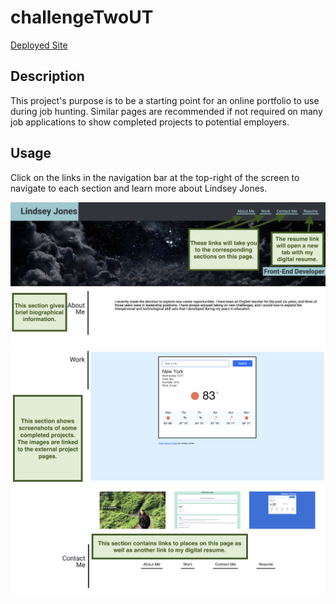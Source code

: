 # challengeTwoUT

<a href="https://l-jones-hub.github.io/challengeTwoUT/" title="" target="_blank">Deployed Site</a>

## Description

This project's purpose is to be a starting point for an online portfolio to use during job hunting. Similar pages are recommended if not required on many job applications to show completed projects to potential employers.

## Usage

Click on the links in the navigation bar at the top-right of the screen to navigate to each section and learn more about Lindsey Jones.

![The green arrows show the links in the navigation bar at the top of the page. The green boxes give short descriptions of each section.](./assets/images/Challenge-Two-top.png)
![This shows the middle of the page which contains screenshots of completed projects](./assets/images/Challenge-Two-middle.png)
![These links at the bottom of the page are identical to those in the navigation bar at the top of the page.](./assets/images/Challenge-Two-bottom.png)
